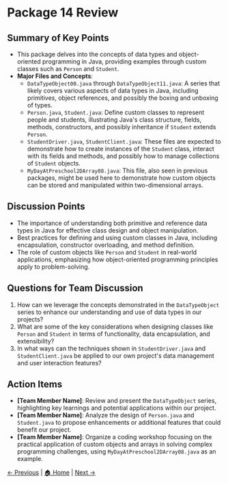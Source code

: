 # Package 14 Review

## Summary of Key Points
- This package delves into the concepts of data types and object-oriented programming in Java, providing examples through custom classes such as `Person` and `Student`.
- **Major Files and Concepts**:
  - `DataTypeObject00.java` through `DataTypeObject11.java`: A series that likely covers various aspects of data types in Java, including primitives, object references, and possibly the boxing and unboxing of types.
  - `Person.java`, `Student.java`: Define custom classes to represent people and students, illustrating Java's class structure, fields, methods, constructors, and possibly inheritance if `Student` extends `Person`.
  - `StudentDriver.java`, `StudentClient.java`: These files are expected to demonstrate how to create instances of the `Student` class, interact with its fields and methods, and possibly how to manage collections of `Student` objects.
  - `MyDayAtPreschool2DArray08.java`: This file, also seen in previous packages, might be used here to demonstrate how custom objects can be stored and manipulated within two-dimensional arrays.

## Discussion Points
- The importance of understanding both primitive and reference data types in Java for effective class design and object manipulation.
- Best practices for defining and using custom classes in Java, including encapsulation, constructor overloading, and method definition.
- The role of custom objects like `Person` and `Student` in real-world applications, emphasizing how object-oriented programming principles apply to problem-solving.

## Questions for Team Discussion
1. How can we leverage the concepts demonstrated in the `DataTypeObject` series to enhance our understanding and use of data types in our projects?
2. What are some of the key considerations when designing classes like `Person` and `Student` in terms of functionality, data encapsulation, and extensibility?
3. In what ways can the techniques shown in `StudentDriver.java` and `StudentClient.java` be applied to our own project's data management and user interaction features?

## Action Items
- **[Team Member Name]**: Review and present the `DataTypeObject` series, highlighting key learnings and potential applications within our project.
- **[Team Member Name]**: Analyze the design of `Person.java` and `Student.java` to propose enhancements or additional features that could benefit our project.
- **[Team Member Name]**: Organize a coding workshop focusing on the practical application of custom objects and arrays in solving complex programming challenges, using `MyDayAtPreschool2DArray08.java` as an example.

[← Previous](./Package_13_Review.md) | [🏠 Home](./README.md) | [Next →](./Package_15_Review.md)
